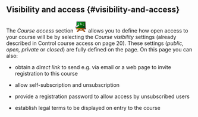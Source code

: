 ## Visibility and access {#visibility-and-access}

The _Course access_ section ![](../assets/graphics323.png) allows you to define how open access to your course will be by selecting the _Course visibility_ settings (already described in Control course access on page 20). These settings (_public, open, private_ or _closed_) are fully defined on the page. On this page you can also:

*   obtain a _direct link_ to send e.g. via email or a web page to invite registration to this course

*   allow self-subscription and unsubscription

*   provide a registration password to allow access by unsubscribed users

*   establish legal terms to be displayed on entry to the course